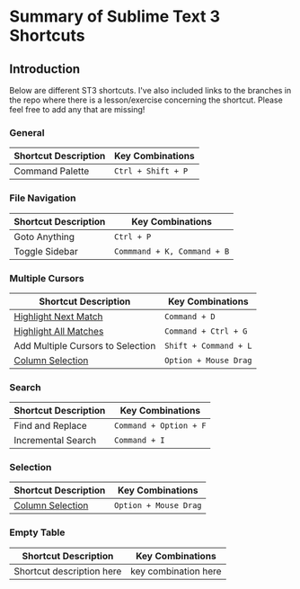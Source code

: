 # Summary of Sublime Text 3 Shortcuts

## Introduction
Below are different ST3 shortcuts. I've also included links to the branches in the repo where there is a lesson/exercise concerning the shortcut. Please feel free to add any that are missing!

### General
| Shortcut Description            | Key Combinations         |
| ------------------------------- | ------------------------ |
| Command Palette | `Ctrl + Shift + P`

### File Navigation
| Shortcut Description            | Key Combinations         |
| ------------------------------- | ------------------------ |
| Goto Anything | `Ctrl + P`
| Toggle Sidebar | `Commmand + K, Command + B`

### Multiple Cursors

| Shortcut Description            | Key Combinations         |
| ------------------------------- | ------------------------ |
| [Highlight Next Match](https://github.com/cgrinaldi/learn-sublime/tree/multiple-cursors) | `Command + D` |
| [Highlight All Matches](https://github.com/cgrinaldi/learn-sublime/tree/multiple-cursors) | `Command + Ctrl + G` |
| Add Multiple Cursors to Selection | `Shift + Command + L` |
| [Column Selection](https://github.com/cgrinaldi/learn-sublime/tree/multiple-cursors) | `Option + Mouse Drag`

### Search

| Shortcut Description            | Key Combinations         |
| ------------------------------- | ------------------------ |
| Find and Replace | `Command + Option + F` |
| Incremental Search | `Command + I` |

### Selection

| Shortcut Description            | Key Combinations         |
| ------------------------------- | ------------------------ |
| [Column Selection](https://github.com/cgrinaldi/learn-sublime/tree/multiple-cursors) | `Option + Mouse Drag`

### Empty Table
| Shortcut Description            | Key Combinations         |
| ------------------------------- | ------------------------ |
| Shortcut description here | key combination here

